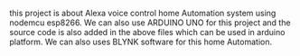 this project is about Alexa voice control home Automation system using nodemcu esp8266.
We can also use ARDUINO UNO for this project and the source code is also added in the above files which can be used in arduino platform.
We can also uses BLYNK software for this home Automation.
